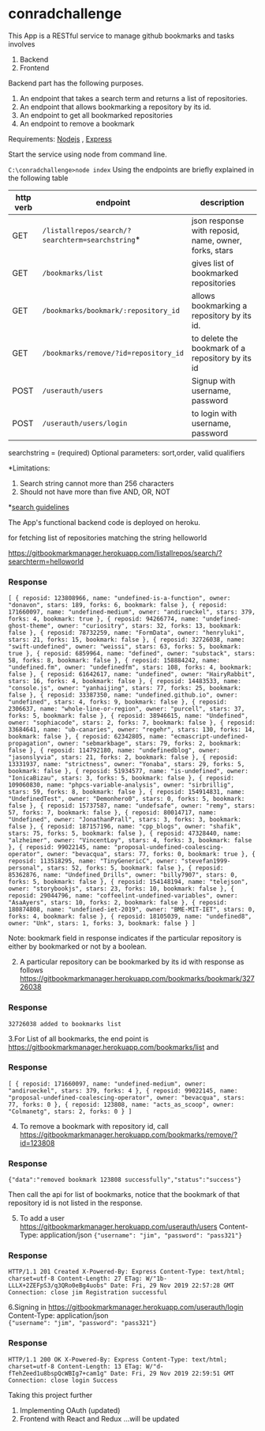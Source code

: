 # conradchallenge

This App is a RESTful service to manage github bookmarks and tasks involves 

1. Backend
2. Frontend

Backend part has the following purposes.

1. An endpoint that takes a search term and returns a list of repositories.
2. An endpoint that allows bookmarking a repository by its id.
3. An endpoint to get all bookmarked repositories
4. An endpoint to remove a bookmark

Requirements: [Nodejs](https://nodejs.org/en/) , [Express](https://expressjs.com/)

Start the service using node from command line.

`C:\conradchallenge>node index`
Using the endpoints are briefly explained in the following table

 |http verb| endpoint | description |
 |---------|--------|------------|
 |GET	   | `/listallrepos/search/?searchterm=searchstring`* | json response with reposid, name, owner, forks, stars 	| 
 |GET	   | `/bookmarks/list`				     | gives list of bookmarked repositories		     	|
 |GET	   | `/bookmarks/bookmark/:repository_id`	     | allows bookmarking a repository by its id.       	|
 |GET	   | `/bookmarks/remove/?id=repository_id`	     | to delete the bookmark of a repository by its id 	|
 |POST     |`/userauth/users`                            | Signup with username, password                         |
 |POST     |`/userauth/users/login`                      | to login with username, password                         |
 
searchstring = <String> (required)
Optional parameters: sort,order, valid qualifiers

*Limitations: 
1. Search string cannot more than 256 characters
2. Should not have more than five AND, OR, NOT

*[search guidelines](https://developer.github.com/v3/search/#search-repositories)

The App's functional backend code is deployed on heroku. 

for fetching list of repositories matching the string helloworld

https://gitbookmarkmanager.herokuapp.com/listallrepos/search/?searchterm=helloworld

### Response
` [
{
reposid: 123808966,
name: "undefined-is-a-function",
owner: "donavon",
stars: 189,
forks: 6,
bookmark: false
},
{
reposid: 171660097,
name: "undefined-medium",
owner: "andirueckel",
stars: 379,
forks: 4,
bookmark: true
},
{
reposid: 94266774,
name: "undefined-ghost-theme",
owner: "curiositry",
stars: 32,
forks: 13,
bookmark: false
},
{
reposid: 78732259,
name: "FormData",
owner: "henryluki",
stars: 21,
forks: 15,
bookmark: false
},
{
reposid: 32726038,
name: "swift-undefined",
owner: "weissi",
stars: 63,
forks: 5,
bookmark: true
},
{
reposid: 6859964,
name: "defined",
owner: "substack",
stars: 58,
forks: 8,
bookmark: false
},
{
reposid: 158884242,
name: "undefined.fm",
owner: "undefinedfm",
stars: 108,
forks: 4,
bookmark: false
},
{
reposid: 61642617,
name: "undefined",
owner: "HairyRabbit",
stars: 16,
forks: 4,
bookmark: false
},
{
reposid: 14483533,
name: "console.js",
owner: "yanhaijing",
stars: 77,
forks: 25,
bookmark: false
},
{
reposid: 33387350,
name: "undefined.github.io",
owner: "undefined",
stars: 4,
forks: 9,
bookmark: false
},
{
reposid: 2306637,
name: "whole-line-or-region",
owner: "purcell",
stars: 37,
forks: 5,
bookmark: false
},
{
reposid: 38946615,
name: "Undefined",
owner: "sophiacode",
stars: 2,
forks: 7,
bookmark: false
},
{
reposid: 33684641,
name: "ub-canaries",
owner: "regehr",
stars: 130,
forks: 14,
bookmark: false
},
{
reposid: 62342805,
name: "ecmascript-undefined-propagation",
owner: "sebmarkbage",
stars: 79,
forks: 2,
bookmark: false
},
{
reposid: 114792180,
name: "undefinedblog",
owner: "jasonslyvia",
stars: 21,
forks: 2,
bookmark: false
},
{
reposid: 13331937,
name: "strictness",
owner: "Yonaba",
stars: 29,
forks: 5,
bookmark: false
},
{
reposid: 51934577,
name: "is-undefined",
owner: "IonicaBizau",
stars: 3,
forks: 5,
bookmark: false
},
{
reposid: 109060830,
name: "phpcs-variable-analysis",
owner: "sirbrillig",
stars: 59,
forks: 8,
bookmark: false
},
{
reposid: 154914831,
name: "UndefinedTest",
owner: "Demonhero0",
stars: 0,
forks: 5,
bookmark: false
},
{
reposid: 15737587,
name: "undefsafe",
owner: "remy",
stars: 57,
forks: 7,
bookmark: false
},
{
reposid: 80014717,
name: "Undefined",
owner: "JonathanPrall",
stars: 3,
forks: 3,
bookmark: false
},
{
reposid: 187157196,
name: "cpp_blogs",
owner: "shafik",
stars: 75,
forks: 5,
bookmark: false
},
{
reposid: 47328440,
name: "alzheimer",
owner: "VincentLoy",
stars: 4,
forks: 3,
bookmark: false
},
{
reposid: 99022145,
name: "proposal-undefined-coalescing-operator",
owner: "bevacqua",
stars: 77,
forks: 0,
bookmark: true
},
{
reposid: 113518295,
name: "TinyGenericC",
owner: "stevefan1999-personal",
stars: 52,
forks: 5,
bookmark: false
},
{
reposid: 85362876,
name: "Undefined_Drills",
owner: "billy7907",
stars: 0,
forks: 5,
bookmark: false
},
{
reposid: 154148194,
name: "telejson",
owner: "storybookjs",
stars: 23,
forks: 10,
bookmark: false
},
{
reposid: 29044796,
name: "coffeelint-undefined-variables",
owner: "AsaAyers",
stars: 10,
forks: 2,
bookmark: false
},
{
reposid: 180874808,
name: "undefined-iet-2019",
owner: "BME-MIT-IET",
stars: 0,
forks: 4,
bookmark: false
},
{
reposid: 18105039,
name: "undefined8",
owner: "Unk",
stars: 1,
forks: 3,
bookmark: false
}
] `

Note: bookmark field in response indicates if the particular repository is either by bookmarked or not by a boolean.

2. A particular repository can be bookmarked by its id with response as follows
https://gitbookmarkmanager.herokuapp.com/bookmarks/bookmark/32726038

### Response
`32726038 added to bookmarks list`

3.For List of all bookmarks, the end point  is 
https://gitbookmarkmanager.herokuapp.com/bookmarks/list and 

### Response
`[
{
reposid: 171660097,
name: "undefined-medium",
owner: "andirueckel",
stars: 379,
forks: 4
},
{
reposid: 99022145,
name: "proposal-undefined-coalescing-operator",
owner: "bevacqua",
stars: 77,
forks: 0
},
{
reposid: 123808,
name: "acts_as_scoop",
owner: "Colmanetg",
stars: 2,
forks: 0
}
]`

4. To remove a bookmark with repository id, call
https://gitbookmarkmanager.herokuapp.com/bookmarks/remove/?id=123808

### Response
`{"data":"removed bookmark 123808 successfully","status":"success"}`

Then call the api for list of bookmarks, notice that the bookmark of that repository id is not listed in the response.

5. To add a user
https://gitbookmarkmanager.herokuapp.com/userauth/users
Content-Type: application/json
`{"username": "jim", "password": "pass321"} `

### Response
```
HTTP/1.1 201 Created X-Powered-By: Express Content-Type: text/html; charset=utf-8 Content-Length: 27 ETag: W/"1b-LLLX+2ZEFpS3/q3QRo0eBg4uobs" Date: Fri, 29 Nov 2019 22:57:28 GMT Connection: close jim Registration successful
```

6.Signing in 
https://gitbookmarkmanager.herokuapp.com/userauth/login
Content-Type: application/json
`{"username": "jim", "password": "pass321"}`

### Response
```
HTTP/1.1 200 OK X-Powered-By: Express Content-Type: text/html; charset=utf-8 Content-Length: 13 ETag: W/"d-fTehZeed1u8bspQcWBIg7+cam1g" Date: Fri, 29 Nov 2019 22:59:51 GMT Connection: close login Success
```


Taking this project further
1. Implementing OAuth (updated)
2. Frontend with React and Redux 
...will be updated
